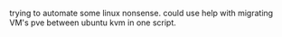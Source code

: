 trying to automate some linux nonsense. 
could use help with migrating VM's pve between ubuntu kvm in one script. 
